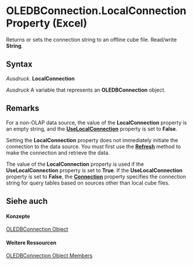 
# OLEDBConnection.LocalConnection Property (Excel)

Returns or sets the connection string to an offline cube file. Read/write  **String**.


## Syntax

 _Ausdruck_. **LocalConnection**

 _Ausdruck_ A variable that represents an **OLEDBConnection** object.


## Remarks

For a non-OLAP data source, the value of the  **LocalConnection** property is an empty string, and the **[UseLocalConnection](b346933c-17cd-ef11-6070-ee840c8d7c0a.md)** property is set to **False**.

Setting the  **LocalConnection** property does not immediately initiate the connection to the data source. You must first use the **[Refresh](c28e9443-81e2-dfec-a3fb-a127c3fa2918.md)** method to make the connection and retrieve the data.

The value of the  **LocalConnection** property is used if the **UseLocalConnection** property is set to **True**. If the **UseLocalConnection** property is set to **False**, the **[Connection](03b83f0e-1a16-f44e-0a89-27742b733e05.md)** property specifies the connection string for query tables based on sources other than local cube files.


## Siehe auch


#### Konzepte


[OLEDBConnection Object](f246e544-9854-8e71-a7f7-dec57dd725e4.md)
#### Weitere Ressourcen


[OLEDBConnection Object Members](http://msdn.microsoft.com/library/2f1a2f81-ee3a-1b60-8dc3-87818e1790c1%28Office.15%29.aspx)